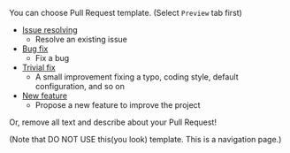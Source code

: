 You can choose Pull Request template.  (Select `Preview` tab first)

- [Issue resolving](?template=issue_resolving.md&expand=1)
  - Resolve an existing issue
- [Bug fix](?template=bug_fix.md&labels=bug&expand=1)
  - Fix a bug
- [Trivial fix](?template=trivial_fix.md&labels=trivial&expand=1)
  - A small improvement fixing a typo, coding style, default configuration, and so on
- [New feature](?template=new_feature.md&labels=enhancement&expand=1)
  - Propose a new feature to improve the project

Or, remove all text and describe about your Pull Request!

(Note that DO NOT USE this(you look) template.  This is a navigation page.)
